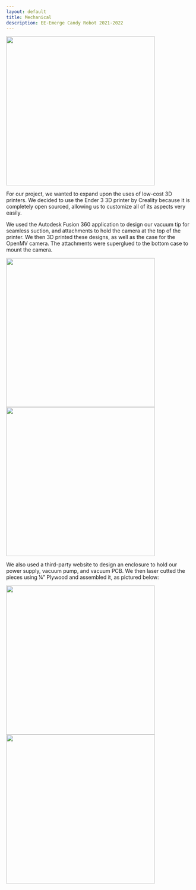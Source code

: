 ```yaml
---
layout: default
title: Mechanical
description: EE-Emerge Candy Robot 2021-2022
---
```


<img src="{{site.baseurl}}/assets/css/robot.png" width="400" height="400">


For our project, we wanted to expand upon the uses of low-cost 3D printers. We decided to use the Ender 3 3D printer by Creality because it is completely open sourced, allowing us to customize all of its aspects very easily.

We used the Autodesk Fusion 360 application to design our vacuum tip for seamless suction, and attachments to hold the camera at the top of the printer. We then 3D printed these designs, as well as the case for the OpenMV camera. The attachments were superglued to the bottom case to mount the camera.

<img src="{{site.baseurl}}/assets/css/vacuunhead.png" width="400" height="400">
<img src="{{site.baseurl}}/assets/css/case2.png" width="400" height="400">

We also used a third-party website to design an enclosure to hold our power supply, vacuum pump, and vacuum PCB. We then laser cutted the pieces using ¼” Plywood and assembled it, as pictured below:

<img src="{{site.baseurl}}/assets/css/box1.jpg" width="400" height="400">
<img src="{{site.baseurl}}/assets/css/box2.jpg" width="400" height="400">
